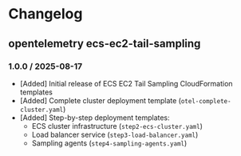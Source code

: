 # Changelog

## opentelemetry ecs-ec2-tail-sampling
<!-- To add a new entry write: -->
<!-- ### version / full date -->
<!-- * [Update/Bug fix] message that describes the changes that you apply -->

### 1.0.0 / 2025-08-17
* [Added] Initial release of ECS EC2 Tail Sampling CloudFormation templates
* [Added] Complete cluster deployment template (`otel-complete-cluster.yaml`)
* [Added] Step-by-step deployment templates:
  - ECS cluster infrastructure (`step2-ecs-cluster.yaml`)
  - Load balancer service (`step3-load-balancer.yaml`)
  - Sampling agents (`step4-sampling-agents.yaml`)
